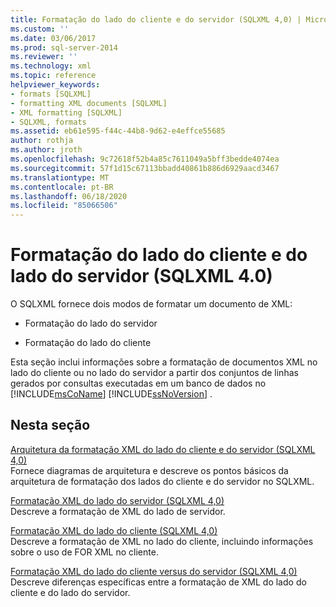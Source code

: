 ```yaml
---
title: Formatação do lado do cliente e do servidor (SQLXML 4,0) | Microsoft Docs
ms.custom: ''
ms.date: 03/06/2017
ms.prod: sql-server-2014
ms.reviewer: ''
ms.technology: xml
ms.topic: reference
helpviewer_keywords:
- formats [SQLXML]
- formatting XML documents [SQLXML]
- XML formatting [SQLXML]
- SQLXML, formats
ms.assetid: eb61e595-f44c-44b8-9d62-e4effce55685
author: rothja
ms.author: jroth
ms.openlocfilehash: 9c72618f52b4a85c7611049a5bff3bedde4074ea
ms.sourcegitcommit: 57f1d15c67113bbadd40861b886d6929aacd3467
ms.translationtype: MT
ms.contentlocale: pt-BR
ms.lasthandoff: 06/18/2020
ms.locfileid: "85066506"
---
```

# <a name="client-side-and-server-side-formatting-sqlxml-40"></a>Formatação do lado do cliente e do lado do servidor (SQLXML 4.0)
  O SQLXML fornece dois modos de formatar um documento de XML:  
  
-   Formatação do lado do servidor  
  
-   Formatação do lado do cliente  
  
 Esta seção inclui informações sobre a formatação de documentos XML no lado do cliente ou no lado do servidor a partir dos conjuntos de linhas gerados por consultas executadas em um banco de dados no [!INCLUDE[msCoName](../../../includes/msconame-md.md)] [!INCLUDE[ssNoVersion](../../../includes/ssnoversion-md.md)] .  
  
## <a name="in-this-section"></a>Nesta seção  
 [Arquitetura da formatação XML do lado do cliente e do servidor &#40;SQLXML 4,0&#41;](server-side-xml-formatting-sqlxml-4-0.md)  
 Fornece diagramas de arquitetura e descreve os pontos básicos da arquitetura de formatação dos lados do cliente e do servidor no SQLXML.  
  
 [Formatação XML do lado do servidor &#40;SQLXML 4,0&#41;](server-side-xml-formatting-sqlxml-4-0.md)  
 Descreve a formatação de XML do lado de servidor.  
  
 [Formatação XML do lado do cliente &#40;SQLXML 4,0&#41;](client-side-xml-formatting-sqlxml-4-0.md)  
 Descreve a formatação de XML no lado do cliente, incluindo informações sobre o uso de FOR XML no cliente.  
  
 [Formatação XML do lado do cliente versus do servidor &#40;SQLXML 4,0&#41;](client-side-vs-server-side-xml-formatting-sqlxml-4-0.md)  
 Descreve diferenças específicas entre a formatação de XML do lado do cliente e do lado do servidor.  
  
  
